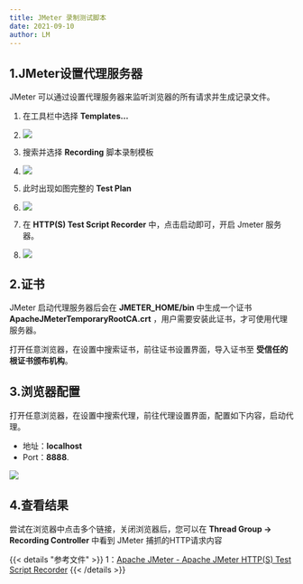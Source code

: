 ```yaml
---
title: JMeter 录制测试脚本
date: 2021-09-10
author: LM
---
```


## 1.JMeter设置代理服务器

JMeter 可以通过设置代理服务器来监听浏览器的所有请求并生成记录文件。

1. 在工具栏中选择 **Templates…** 
2. ![](/images/drawingbed/img/202204291755548.png)

3. 搜索并选择 **Recording** 脚本录制模板
4. ![](/images/drawingbed/img/202204291756926.png)

5. 此时出现如图完整的 **Test Plan**
6. ![](/images/drawingbed/img/202204291756394.png)

7. 在 **HTTP(S) Test Script Recorder** 中，点击启动即可，开启 Jmeter 服务器。
8. ![](/images/drawingbed/img/202204291756101.png)

## 2.证书

JMeter 启动代理服务器后会在 **JMETER_HOME/bin** 中生成一个证书 **ApacheJMeterTemporaryRootCA.crt** ，用户需要安装此证书，才可使用代理服务器。

打开任意浏览器，在设置中搜索证书，前往证书设置界面，导入证书至 **受信任的根证书颁布机构**。

## 3.浏览器配置

打开任意浏览器，在设置中搜索代理，前往代理设置界面，配置如下内容，启动代理。

- 地址：**localhost**
- Port：**8888**.

![](/images/drawingbed/img/202204291757581.png)

## 4.查看结果

尝试在浏览器中点击多个链接，关闭浏览器后，您可以在 **Thread Group -> Recording Controller** 中看到 JMeter 捕抓的HTTP请求内容

{{< details "参考文件" >}} 
1：[Apache JMeter - Apache JMeter HTTP(S) Test Script Recorder](https://jmeter.apache.org/usermanual/jmeter_proxy_step_by_step.html)
{{< /details >}}